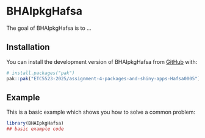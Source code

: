 
# BHAIpkgHafsa

<!-- badges: start -->
<!-- badges: end -->

The goal of BHAIpkgHafsa is to ...

## Installation

You can install the development version of BHAIpkgHafsa from [GitHub](https://github.com/) with:

``` r
# install.packages("pak")
pak::pak("ETC5523-2025/assignment-4-packages-and-shiny-apps-Hafsa0005")
```

## Example

This is a basic example which shows you how to solve a common problem:

``` r
library(BHAIpkgHafsa)
## basic example code
```

